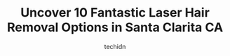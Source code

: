 ---
layout: ampstory
image: https://i0.wp.com/www.depkes.org/wp-content/uploads/2023/06/laser-hair-removal-0-in-santa-clarita-ca-1685858349.jpeg?resize=640,853
author: techidn
featured: false
description: Discover the impressive array of Laser Hair Removal options in Santa Clarita CA, where you can find 10 of the largest Laser Hair Removal establishments in the area. From renowned classics to
title: Uncover 10 Fantastic Laser Hair Removal Options in Santa Clarita CA
cover:
   title: Uncover 10 Fantastic Laser Hair Removal Options in Santa Clarita CA
   subtitle: Rickpate
   background: https://www.depkes.org/wp-content/uploads/2023/06/laser-hair-removal-0-in-santa-clarita-ca-1685858349.jpeg

pages: 
 - layout: thirds
   top: <h1>#1 Advanced Dermatology & Cosmetic Care</h1>
   bottom: "<p>I went here for a consultation and the waiting room and facility was very clean. The staff was friendly, but I felt when I had my consultation that they look at my skin f</p>"
   background: https://www.depkes.org/wp-content/uploads/2023/06/laser-hair-removal-1-in-santa-clarita-ca-1685858350.jpeg
   backgroundblur: true
 - layout: thirds
   top: <h1>#2 European Wax Center</h1>
   bottom: "<p>Ive been going to European for 5 years now! Ive had good wax specialists in the past but Jasmine has been the best!! Jasmine is very thorough and professional! She </p>"
   background: https://www.depkes.org/wp-content/uploads/2023/06/laser-hair-removal-2-in-santa-clarita-ca-1685858350.jpeg
   cta:
      link: https://www.depkes.org/blog/uncover-10-fantastic-laser-hair-removal-options-in-santa-clarita-ca/
      text: Uncover 10 Fantastic Laser Hair Removal Options in Santa Clarita CA
 - layout: thirds
   top: <h1>#3 Mind Body Infusion Med Spa</h1>
   bottom: "<p>28532 La Madrid Dr Suite C, Santa Clarita, CA 91350, United States</p>"
   background: https://www.depkes.org/wp-content/uploads/2023/06/laser-hair-removal-3-in-santa-clarita-ca-1685858350.png
   cta:
      link: https://www.depkes.org/blog/uncover-10-fantastic-laser-hair-removal-options-in-santa-clarita-ca/
      text: Uncover 10 Fantastic Laser Hair Removal Options in Santa Clarita CA
 - layout: thirds
   top: <h1>#4 The Sweetest Skin Co.</h1>
   bottom: "<p>23550 Lyons Ave #101, Newhall, CA 91321, United States</p>"
   background: https://images.unsplash.com/photo-1496096265110-f83ad7f96608?ixlib=rb-4.0.3&ixid=MnwxMjA3fDB8MHxwaG90by1wYWdlfHx8fGVufDB8fHx8&auto=format&fit=crop&w=640&h=853&q=80
   cta:
      link: https://www.depkes.org/blog/uncover-10-fantastic-laser-hair-removal-options-in-santa-clarita-ca/
      text: Uncover 10 Fantastic Laser Hair Removal Options in Santa Clarita CA
 - layout: thirds
   top: <h1>#5 Mago Beauty Salon</h1>
   bottom: "<p>18843 Soledad Canyon Rd, Santa Clarita, CA 91351, United States</p>"
   background: https://images.unsplash.com/photo-1552083974-186346191183?ixlib=rb-4.0.3&ixid=MnwxMjA3fDB8MHxwaG90by1wYWdlfHx8fGVufDB8fHx8&auto=format&fit=crop&w=640&h=853&q=80
   cta:
      link: https://www.depkes.org/blog/uncover-10-fantastic-laser-hair-removal-options-in-santa-clarita-ca/
      text: Uncover 10 Fantastic Laser Hair Removal Options in Santa Clarita CA
 - layout: thirds
   top: <h1>#6 IMAC Med Spa</h1>
   bottom: "<p>24237 Main St, Santa Clarita, CA 91321, United States</p>"
   background: https://plus.unsplash.com/premium_photo-1664640458616-3c74f8cb4589?ixlib=rb-4.0.3&ixid=MnwxMjA3fDB8MHxwaG90by1wYWdlfHx8fGVufDB8fHx8&auto=format&fit=crop&w=640&h=853&q=80
   cta:
      link: https://www.depkes.org/blog/uncover-10-fantastic-laser-hair-removal-options-in-santa-clarita-ca/
      text: Uncover 10 Fantastic Laser Hair Removal Options in Santa Clarita CA
 - layout: thirds
   top: <h1>#7 Sofyas European Skin Care</h1>
   bottom: "<p>18822 Soledad Canyon Rd, Santa Clarita, CA 91351, United States</p>"
   background: https://images.unsplash.com/photo-1567360425618-1594206637d2?ixlib=rb-4.0.3&ixid=MnwxMjA3fDB8MHxwaG90by1wYWdlfHx8fGVufDB8fHx8&auto=format&fit=crop&w=640&h=853&q=80
   cta:
      link: https://www.depkes.org/blog/uncover-10-fantastic-laser-hair-removal-options-in-santa-clarita-ca/
      text: Uncover 10 Fantastic Laser Hair Removal Options in Santa Clarita CA
 - layout: thirds
   middle: Continue reading...
   background: https://images.unsplash.com/photo-1462556791646-c201b8241a94?ixlib=rb-4.0.3&ixid=MnwxMjA3fDB8MHxwaG90by1wYWdlfHx8fGVufDB8fHx8&auto=format&fit=crop&w=640&h=853&q=80
   cta:
      link: https://www.depkes.org/blog/uncover-10-fantastic-laser-hair-removal-options-in-santa-clarita-ca/
      text: Uncover 10 Fantastic Laser Hair Removal Options in Santa Clarita CA
      
---